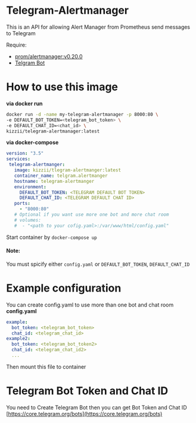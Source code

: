 # Telegram-Alertmanager

This is an API for allowing Alert Manager from Prometheus send messages to Telegram

Require:
  - [prom/alertmanager:v0.20.0](https://hub.docker.com/r/prom/alertmanager)
  - [Telgram Bot](https://core.telegram.org/bots)
 
# How to use this image

**via docker run**
```bash
docker run -d -name my-telegram-alertmanager -p 8000:80 \
-e DEFAULT_BOT_TOKEN=<telegram_bot_token> \
-e DEFAULT_CHAT_ID=<chat_id> \
kizzii/telegram-alertmanager:latest
```

**via docker-compose**
 
 ```yaml
version: "3.5"
services:
  telegram-alertmanger:
    image: kizzii/tlegram-alertmanger:latest
    container_name: telgram.alertmanger
    hostname: telegram-alertmanger
    environment:
      DEFAULT_BOT_TOKEN: <TELEGRAM DEFAULT BOT TOKEN>
      DEFAULT_CHAT_ID: <TELEGRAM DEFAULT CHAT ID>
    ports:
      - "8000:80"
    # Optional if you want use more one bot and more chat room
    # volumes:
    #  - "<path to your cofig.yaml>:/var/www/html/config.yaml"
```
 Start container by `docker-compose up`
 
 #### Note:
 You must spicify either `config.yaml` or `DEFAULT_BOT_TOKEN`, `DEFAULT_CHAT_ID`
 
 
# Example configuration

You can create config.yaml to use more than one bot and chat room
**config.yaml**
```yaml
example:
  bot_token: <telegram_bot_token>
  chat_id: <telegram_chat_id>
example2:
  bot_token: <telegram_bot_token2>
  chat_id: <telegram_chat_id2>
  ...
```
Then mount this file to container 



# Telegram Bot Token and Chat ID
You need to Create Telegram Bot then you can get Bot Token and Chat ID 
[https://core.telegram.org/bots](https://core.telegram.org/bots)

